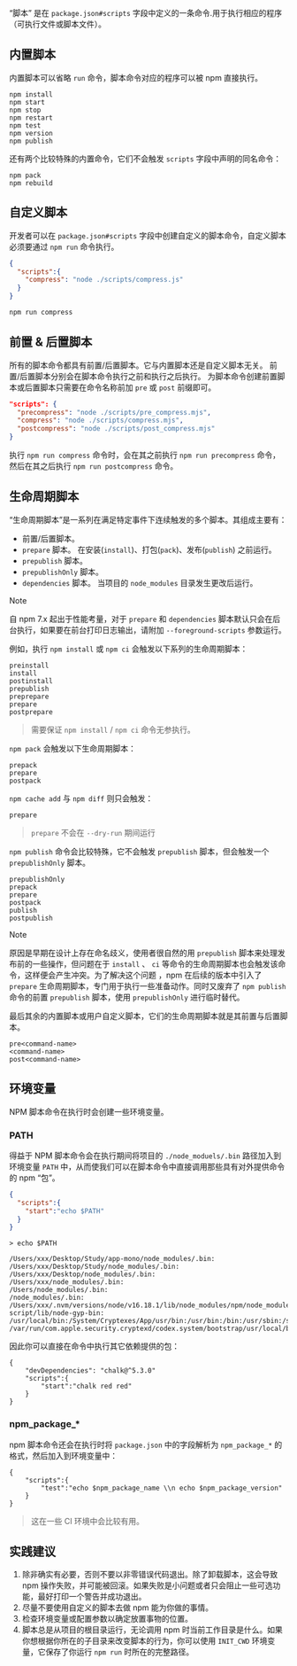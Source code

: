 
“脚本” 是在 `package.json#scripts` 字段中定义的一条命令.用于执行相应的程序（可执行文件或脚本文件）。

## 内置脚本

内置脚本可以省略 `run` 命令，脚本命令对应的程序可以被 npm 直接执行。
```shell
npm install
npm start
npm stop
npm restart
npm test
npm version
npm publish
```

还有两个比较特殊的内置命令，它们不会触发 `scripts` 字段中声明的同名命令：
```shell
npm pack
npm rebuild 
```

## 自定义脚本

开发者可以在 `package.json#scripts` 字段中创建自定义的脚本命令，自定义脚本必须要通过 `npm run` 命令执行。

```json
{
  "scripts":{
    "compress": "node ./scripts/compress.js"
  }
}
```

```bash
npm run compress
```

## 前置 & 后置脚本

所有的脚本命令都具有前置/后置脚本。它与内置脚本还是自定义脚本无关。
前置/后置脚本分别会在脚本命令执行之前和执行之后执行。
为脚本命令创建前置脚本或后置脚本只需要在命令名称前加 `pre` 或 `post` 前缀即可。
```json
"scripts": {
  "precompress": "node ./scripts/pre_compress.mjs",
  "compress": "node ./scripts/compress.mjs",
  "postcompress": "node ./scripts/post_compress.mjs"
}
```

执行 `npm run compress` 命令时，会在其之前执行 `npm run precompress` 命令，然后在其之后执行 `npm run postcompress` 命令。

## 生命周期脚本

“生命周期脚本”是一系列在满足特定事件下连续触发的多个脚本。其组成主要有：

- 前置/后置脚本。
- `prepare` 脚本。
    在安装(`install`)、打包(`pack`)、发布(`publish`) 之前运行。
- `prepublish` 脚本。
- `prepublishOnly` 脚本。
- `dependencies` 脚本。
    当项目的 `node_modules` 目录发生更改后运行。

>[!note]
>自 npm 7.x 起出于性能考量，对于 `prepare` 和 `dependencies` 脚本默认只会在后台执行，如果要在前台打印日志输出，请附加 `--foreground-scripts` 参数运行。

例如，执行 `npm install` 或 `npm ci` 会触发以下系列的生命周期脚本：
```shell
preinstall
install
postinstall
prepublish
preprepare
prepare
postprepare
```

>需要保证 `npm install` / `npm ci` 命令无参执行。

`npm pack` 会触发以下生命周期脚本：
```shell
prepack
prepare
postpack
```

`npm cache add` 与 `npm diff` 则只会触发：
```shell
prepare
```

>`prepare` 不会在 `--dry-run` 期间运行

`npm publish` 命令会比较特殊，它不会触发 `prepublish` 脚本，但会触发一个 `prepublishOnly` 脚本。
```shell
prepublishOnly
prepack
prepare
postpack
publish
postpublish
```

>[!note]
>原因是早期在设计上存在命名歧义，使用者很自然的用 `prepublish` 脚本来处理发布前的一些操作，但问题在于 `install` 、 `ci` 等命令的生命周期脚本也会触发该命令，这样便会产生冲突。为了解决这个问题 ，npm 在后续的版本中引入了 `prepare` 生命周期脚本，专门用于执行一些准备动作。同时又废弃了 `npm publish` 命令的前置 `prepublish` 脚本，使用 `prepublishOnly` 进行临时替代。

最后其余的内置脚本或用户自定义脚本，它们的生命周期脚本就是其前置与后置脚本。
```text
pre<command-name>
<command-name>
post<command-name>
```

## 环境变量

NPM 脚本命令在执行时会创建一些环境变量。

### PATH

得益于 NPM 脚本命令会在执行期间将项目的 `./node_moduels/.bin` 路径加入到 环境变量 `PATH` 中，从而使我们可以在脚本命令中直接调用那些具有对外提供命令的 npm “包”。
```json
{
  "scripts":{
    "start":"echo $PATH"
  }
}
```

```shell
> echo $PATH

/Users/xxx/Desktop/Study/app-mono/node_modules/.bin:
/Users/xxx/Desktop/Study/node_modules/.bin:
/Users/xxx/Desktop/node_modules/.bin:
/Users/xxx/node_modules/.bin:
/Users/node_modules/.bin:
/node_modules/.bin:
/Users/xxx/.nvm/versions/node/v16.18.1/lib/node_modules/npm/node_modules/@npmcli/run-script/lib/node-gyp-bin:
/usr/local/bin:/System/Cryptexes/App/usr/bin:/usr/bin:/bin:/usr/sbin:/sbin:
/var/run/com.apple.security.cryptexd/codex.system/bootstrap/usr/local/bin:
```

因此你可以直接在命令中执行其它依赖提供的包：
```shell
{
	"devDependencies": "chalk@^5.3.0"
	"scripts":{
		"start":"chalk red red"
	}
}
```

### npm_package\_*

npm 脚本命令还会在执行时将 `package.json` 中的字段解析为 `npm_package_*` 的格式，然后加入到环境变量中：
```shell
{
	"scripts":{
		"test":"echo $npm_package_name \\n echo $npm_package_version"
	}
}
```

>这在一些 CI 环境中会比较有用。

## 实践建议

1. 除非确实有必要，否则不要以非零错误代码退出。除了卸载脚本，这会导致 npm 操作失败，并可能被回滚。如果失败是小问题或者只会阻止一些可选功能，最好打印一个警告并成功退出。
2. 尽量不要使用自定义的脚本去做 npm 能为你做的事情。
3. 检查环境变量或配置参数以确定放置事物的位置。
4. 脚本总是从项目的根目录运行，无论调用 npm 时当前工作目录是什么。如果你想根据你所在的子目录来改变脚本的行为，你可以使用 `INIT_CWD` 环境变量，它保存了你运行 `npm run` 时所在的完整路径。